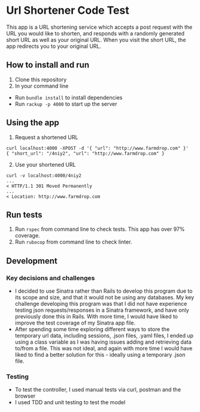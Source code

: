 # Url Shortener Code Test

This app is a URL shortening service which accepts a post request with the URL you would like to shorten, and responds with a randomly generated short URL as well as your original URL. When you visit the short URL, the app redirects you to your original URL.

## How to install and run
1. Clone this repository
2. In your command line
* Run `bundle install` to install dependencies
* Run `rackup -p 4000` to start up the server

## Using the app
1. Request a shortened URL

```
curl localhost:4000 -XPOST -d '{ "url": "http://www.farmdrop.com" }'
{ "short_url": "/4niy2", "url": "http://www.farmdrop.com" }
```

2. Use your shortened URL

```
curl -v localhost:4000/4niy2
...
< HTTP/1.1 301 Moved Permanently
...
< Location: http://www.farmdrop.com
```

## Run tests
1. Run `rspec` from command line to check tests. This app has over 97% coverage.
2. Run `rubocop` from command line to check linter.

## Development

### Key decisions and challenges
* I decided to use Sinatra rather than Rails to develop this program due to its scope and size, and that it would not be using any databases. My key challenge developing this program was that I did not have experience testing json requests/responses in a Sinatra framework, and have only previously done this in Rails. With more time, I would have liked to improve the test coverage of my Sinatra app file.
* After spending some time exploring different ways to store the temporary url data, including sessions, .json files, .yaml files, I ended up using a class variable as I was having issues adding and retrieving data to/from a file. This was not ideal, and again with more time I would have liked to find a better solution for this - ideally using a temporary .json file.

### Testing
* To test the controller, I used manual tests via curl, postman and the browser
* I used TDD and unit testing to test the model